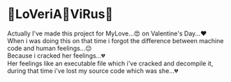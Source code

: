 # 👾LoVeriA👾ViRus👾
Actually I've made this project for MyLove...😍 on Valentine's Day...❤️<br>
When i was doing this on that time i forgot the difference between machine code and human feelings...😔 <br>Because i cracked her feelings...💔<br>
Her feelings like an executable file which i've cracked and decompile it, during that time i've lost my source code which was she...💔

